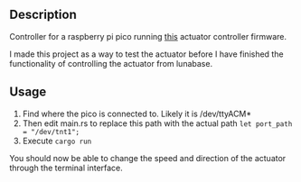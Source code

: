 ## Description

Controller for a raspberry pi pico running [this](https://github.com/utahrobotics/lunadev-2025/tree/main/embedded/actuator) actuator controller firmware.

I made this project as a way to test the actuator before I have finished the functionality of controlling the actuator from lunabase.

## Usage
1. Find where the pico is connected to. Likely it is /dev/ttyACM*
2. Then edit main.rs to replace this path with the actual path ```let port_path = "/dev/tnt1";```
3. Execute ```cargo run```


You should now be able to change the speed and direction of the actuator through the terminal interface.